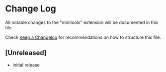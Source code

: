 # Change Log

All notable changes to the "minitools" extension will be documented in this file.

Check [Keep a Changelog](http://keepachangelog.com/) for recommendations on how to structure this file.

## [Unreleased]

- Initial release
